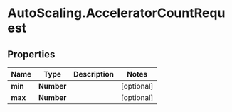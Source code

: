 # AutoScaling.AcceleratorCountRequest

## Properties

Name | Type | Description | Notes
------------ | ------------- | ------------- | -------------
**min** | **Number** |  | [optional] 
**max** | **Number** |  | [optional] 


